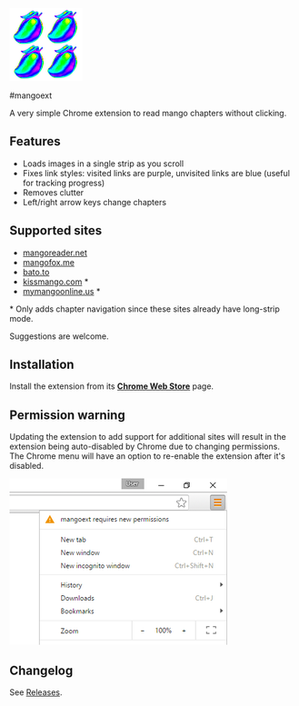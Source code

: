 ![icon](https://raw.githubusercontent.com/slikts/mangoext/master/src/icon128.png)

#mangoext

A very simple Chrome extension to read mango chapters without clicking.

## Features

 * Loads images in a single strip as you scroll
 * Fixes link styles: visited links are purple, unvisited links are blue
   (useful for tracking progress)
 * Removes clutter
 * Left/right arrow keys change chapters

## Supported sites

 * [mangoreader.net](http://goo.gl/Cmmr9d)
 * [mangofox.me](http://goo.gl/VwLa7m)
 * [bato.to](https://goo.gl/TKocQP)
 * [kissmango.com](http://goo.gl/RTwqRh) *
 * [mymangoonline.us](http://goo.gl/cbh6Bz) *

\* Only adds chapter navigation since these sites already have long-strip mode.

Suggestions are welcome.

## Installation

Install the extension from its **[Chrome Web Store](https://goo.gl/7kXexb)** page.

## Permission warning

Updating the extension to add support for additional sites will result in
the extension being auto-disabled by Chrome due to changing permissions.
The Chrome menu will have an option to re-enable the extension after it's disabled.

![screenshot](https://raw.githubusercontent.com/slikts/mangoext/assets/permission_ss.png)

## Changelog

See [Releases](https://github.com/slikts/mangoext/releases).
